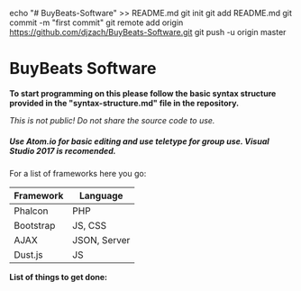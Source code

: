 echo "# BuyBeats-Software" >> README.md
git init
git add README.md
git commit -m "first commit"
git remote add origin https://github.com/djzach/BuyBeats-Software.git
git push -u origin master

# BuyBeats Software
  **To start programming on this please follow the basic syntax structure provided in the "syntax-structure.md" file in the repository.**
 
*This is not public! Do not share the source code to use.* 
 ##### Use Atom.io for basic editing and use teletype for group use. Visual Studio 2017 is recomended.
 
  For a list of frameworks here you go:
  
  Framework | Language
  ----------|----------
  Phalcon | PHP
  Bootstrap | JS, CSS
  AJAX | JSON, Server
  Dust.js | JS

__List of things to get done:__
